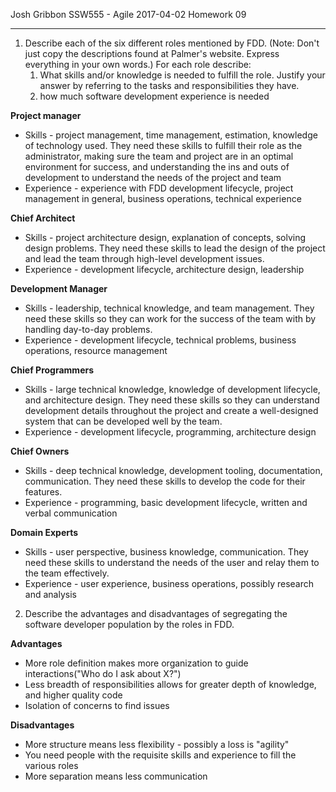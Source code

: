 Josh Gribbon
SSW555 - Agile
2017-04-02
Homework 09

---

1. Describe each of the six different roles mentioned by FDD. (Note: Don't just copy the descriptions found at Palmer's website. Express everything in your own words.) For each role describe:
    1. What skills and/or knowledge is needed to fulfill the role. Justify your answer by referring to the tasks and responsibilities they have.
    2. how much software development experience is needed

**Project manager**
* Skills - project management, time management, estimation, knowledge of technology used. They need these skills to fulfill their role as the administrator, making sure the team and project are in an optimal environment for success, and understanding the ins and outs of development to understand the needs of the project and team
* Experience - experience with FDD development lifecycle, project management in general, business operations, technical experience

**Chief Architect**
* Skills - project architecture design, explanation of concepts, solving design problems. They need these skills to lead the design of the project and lead the team through high-level development issues.
* Experience - development lifecycle, architecture design, leadership

**Development Manager**
* Skills - leadership, technical knowledge, and team management. They need these skills so they can work for the success of the team with by handling day-to-day problems.
* Experience - development lifecycle, technical problems, business operations, resource management

**Chief Programmers**
* Skills - large technical knowledge, knowledge of development lifecycle, and architecture design. They need these skills so they can understand development details throughout the project and create a well-designed system that can be developed well by the team.
* Experience - development lifecycle, programming, architecture design

**Chief Owners**
* Skills - deep technical knowledge, development tooling, documentation, communication. They need these skills to develop the code for their features.
* Experience - programming, basic development lifecycle, written and verbal communication

**Domain Experts**
* Skills - user perspective, business knowledge, communication. They need these skills to understand the needs of the user and relay them to the team effectively.
* Experience - user experience, business operations, possibly research and analysis




2. Describe the advantages and disadvantages of segregating the software developer population by the roles in FDD.

**Advantages**
* More role definition makes more organization to guide interactions("Who do I ask about X?")
* Less breadth of responsibilities allows for greater depth of knowledge, and higher quality code
* Isolation of concerns to find issues

**Disadvantages**
* More structure means less flexibility - possibly a loss is "agility"
* You need people with the requisite skills and experience to fill the various roles
* More separation means less communication
